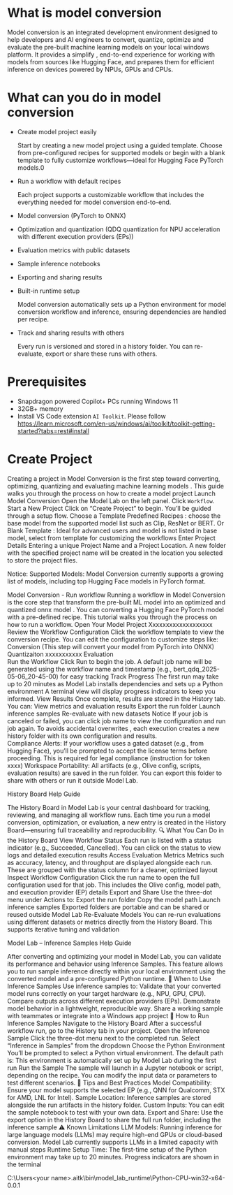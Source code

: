 # What is model conversion
Model conversion is an integrated development environment designed to help developers and AI engineers to convert, quantize, optimize and evaluate the pre-built machine learning models on your local windows platform. It provides a simplify , end-to-end experience for working with models from sources like Hugging Face, and prepares them for efficient inference on devices powered by NPUs, GPUs and CPUs.

# What can you do in model conversion
- Create model project easily

    Start by creating a new model project using a guided template. Choose from pre-configured recipes for supported models or begin with a blank template to fully customize workflows—ideal for Hugging Face PyTorch models.0
- Run a workflow with default recipes

    Each project supports a customizable workflow that includes the everything needed for model conversion end-to-end.
- Model conversion (PyTorch to ONNX)
- Optimization and quantization (QDQ quantization for NPU acceleration with different execution providers (EPs))
- Evaluation metrics with public datasets
- Sample inference notebooks
- Exporting and sharing results
- Built-in runtime setup

    Model conversion automatically sets up a Python environment for model conversion workflow and inference, ensuring dependencies are handled per recipe.
- Track and sharing results with others

    Every run is versioned and stored in a history folder. You can re-evaluate, export or share these runs with others. 

# Prerequisites
- Snapdragon powered Copilot+ PCs running Windows 11
- 32GB+ memory
- Install VS Code extension `AI Toolkit`. Please follow https://learn.microsoft.com/en-us/windows/ai/toolkit/toolkit-getting-started?tabs=rest#install

# Create Project
Creating a project in Model Conversion is the first step toward converting, optimizing, quantizing and evaluating machine learning models . This guide walks you through the process on how to create a model project
Launch Model Conversion Open the Model Lab on the left panel. Click `Workflow`.
Start a New Project Click on “Create Project” to begin. You’ll be guided through a setup flow.
Choose a Template
Predefined Recipes : choose the base model from the supported model list such as Clip, ResNet or BERT.
Or Blank Template : Ideal for advanced users and model is not listed in base model, select from template for customizing the workflows
Enter Project Details Entering a unique Project Name and a Project Location. A new folder with the specified project name will be created in the location you selected to store the project files.
 
Notice:
Supported Models: Model Conversion currently supports a growing list of models, including top Hugging Face models in PyTorch format.
<Table of supported model name, HF PATH)
Hugging Face Compliance: If your selected model or dataset is hosted on Hugging Face, you may be prompted to accept license terms before proceeding. For xxxx dataset, you need to input your HF token to proceed. (instruction for getting the token instruction from HF) This is required to ensure legal compliance
ReadMe Access: A README file is included in each project. If you close it, you can reopen it via the workspace xxxxx


Model Conversion - Run workflow
Running a workflow in Model Conversion is the core step that transform the pre-built ML model into an optimized and quantized onnx model .  You can converting a Hugging Face PyTorch model with a pre-defined recipe. This tutorial walks you through the process on how to run a workflow.
Open Your Model Project
Xxxxxxxxxxxxxxxxxxx
Review the Workflow Configuration
Click the workflow template to view the conversion recipe.
You can edit the configuration to customize steps like:
Conversion (This step will convert your model from PyTorch into ONNX)
Quantizaiton xxxxxxxxxxx
Evaluation  
Run the Workflow
Click Run to begin the job.
A default job name will be generated using the workflow name and timestamp (e.g., bert_qdq_2025-05-06_20-45-00) for easy tracking
Track Progress
The first run may take up to 20 minutes as Model Lab installs dependencies and sets up a Python environment
A terminal view will display progress indicators to keep you informed.
View Results
Once complete, results are stored in the History tab.
You can:
View metrics and evaluation results
Export the run folder
Launch inference samples
Re-evaluate with new datasets
Notice
If your job is canceled or failed, you can click job name to view the configuration and run job again. To avoids accidental overwrites , each execution creates a new history folder with its own configuration and results.     
Compliance Alerts: If your workflow uses a gated dataset (e.g., from Hugging Face), you’ll be prompted to accept the license terms before proceeding. This is required for legal compliance (instruction for token xxxx)
Workspace Portability: All artifacts (e.g., Olive config, scripts, evaluation results) are saved in the run folder. You can export this folder to share with others or run it outside Model Lab.


History Board Help Guide
 
The History Board in Model Lab is your central dashboard for tracking, reviewing, and managing all workflow runs. Each time you run a model conversion, optimization, or evaluation, a new entry is created in the History Board—ensuring full traceability and reproducibility.
🔍 What You Can Do in the History Board
View Workflow Status
Each run is listed with a status indicator (e.g., Succeeded, Cancelled).
You can click on the status to view logs and detailed execution results 
Access Evaluation Metrics
Metrics such as accuracy, latency, and throughput are displayed alongside each run.
These are grouped with the status column for a cleaner, optimized layout 
Inspect Workflow Configuration
Click the run name to open the full configuration used for that job.
This includes the Olive config, model path, and execution provider (EP) details 
Export and Share
Use the three-dot menu under Actions to:
Export the run folder
Copy the model path
Launch inference samples 
Exported folders are portable and can be shared or reused outside Model Lab 
Re-Evaluate Models
You can re-run evaluations using different datasets or metrics directly from the History Board.
This supports iterative tuning and validation
 
Model Lab – Inference Samples Help Guide
 
After converting and optimizing your model in Model Lab, you can validate its performance and behavior using Inference Samples. This feature allows you to run sample inference directly within your local environment using the converted model and a pre-configured Python runtime.
🔄 When to Use Inference Samples
Use inference samples to:
Validate that your converted model runs correctly on your target hardware (e.g., NPU, GPU, CPU).
Compare outputs across different execution providers (EPs).
Demonstrate model behavior in a lightweight, reproducible way.
Share a working sample with teammates or integrate into a Windows app project 
🧭 How to Run Inference Samples
Navigate to the History Board
After a successful workflow run, go to the History tab in your project.
Open the Inference Sample
Click the three-dot menu next to the completed run.
Select “Inference in Samples” from the dropdown 
Choose the Python Environment
You’ll be prompted to select a Python virtual environment.
The default path is:
This environment is automatically set up by Model Lab during the first run 
Run the Sample
The sample will launch in a Jupyter notebook or script, depending on the recipe.
You can modify the input data or parameters to test different scenarios.
🧠 Tips and Best Practices
Model Compatibility: Ensure your model supports the selected EP (e.g., QNN for Qualcomm, STX for AMD, LNL for Intel).
Sample Location: Inference samples are stored alongside the run artifacts in the history folder.
Custom Inputs: You can edit the sample notebook to test with your own data.
Export and Share: Use the export option in the History Board to share the full run folder, including the inference sample 
⚠️ Known Limitations
LLM Models: Running inference for large language models (LLMs) may require high-end GPUs or cloud-based conversion. Model Lab currently supports LLMs in a limited capacity with manual steps 
Runtime Setup Time: The first-time setup of the Python environment may take up to 20 minutes. Progress indicators are shown in the terminal 

C:\Users\<your name>\.aitk\bin\model_lab_runtime\Python-CPU-win32-x64-0.0.1
 